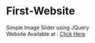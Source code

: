 # First-Website
Simple Image Slider using JQuery <br>
Website Available at : [Click Here](https://lorem-ipsum-tp.github.io/First-Website/)
